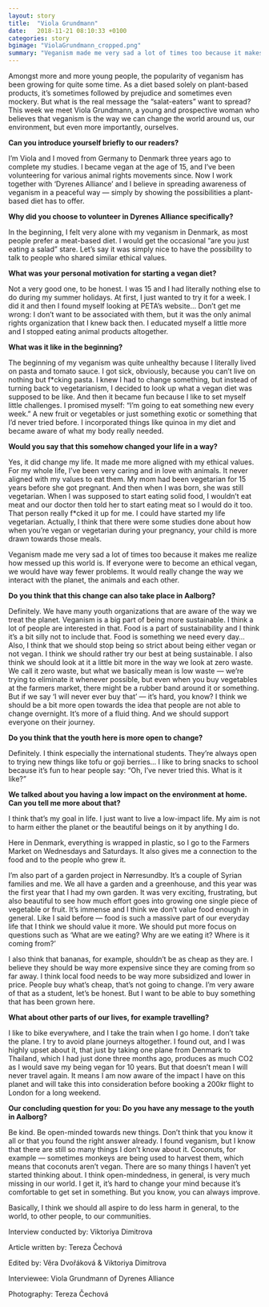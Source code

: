 ```yaml
---
layout: story
title:  "Viola Grundmann"
date:   2018-11-21 08:10:33 +0100
categories: story
bgimage: "ViolaGrundmann_cropped.png"
summary: "Veganism made me very sad a lot of times too because it makes me realize how messed up this world is. If everyone were to become an ethical vegan, we would have way fewer problems. It would really change the way we interact with the planet, the animals and each other."
---
```

Amongst more and more young people, the popularity of veganism has been growing for quite some time. As a diet based solely on plant-based products, it’s sometimes followed by prejudice and sometimes even mockery. But what is the real message the “salat-eaters” want to spread? This week we meet Viola Grundmann, a young and prospective woman who believes that veganism is the way we can change the world around us, our environment, but even more importantly, ourselves.

**Can you introduce yourself briefly to our readers?**

I’m Viola and I moved from Germany to Denmark three years ago to complete my studies. I became vegan at the age of 15, and I’ve been volunteering for various animal rights movements since. Now I work together with ‘Dyrenes Alliance’ and I believe in spreading awareness of veganism in a peaceful way — simply by showing the possibilities a plant-based diet has to offer.

**Why did you choose to volunteer in Dyrenes Alliance specifically?**

In the beginning, I felt very alone with my veganism in Denmark, as most people prefer a meat-based diet. I would get the occasional “are you just eating a salad” stare. Let’s say it was simply nice to have the possibility to talk to people who shared similar ethical values.

**What was your personal motivation for starting a vegan diet?**

Not a very good one, to be honest. I was 15 and I had literally nothing else to do during my summer holidays. At first, I just wanted to try it for a week. I did it and then I found myself looking at PETA’s website… Don’t get me wrong: I don’t want to be associated with them, but it was the only animal rights organization that I knew back then. I educated myself a little more and I stopped eating animal products altogether.

**What was it like in the beginning?**

The beginning of my veganism was quite unhealthy because I literally lived on pasta and tomato sauce. I got sick, obviously, because you can’t live on nothing but f*cking pasta. I knew I had to change something, but instead of turning back to vegetarianism, I decided to look up what a vegan diet was supposed to be like. And then it became fun because I like to set myself little challenges. I promised myself: “I’m going to eat something new every week.” A new fruit or vegetables or just something exotic or something that I’d never tried before. I incorporated things like quinoa in my diet and became aware of what my body really needed.

**Would you say that this somehow changed your life in a way?**

Yes, it did change my life. It made me more aligned with my ethical values. For my whole life, I’ve been very caring and in love with animals. It never aligned with my values to eat them. My mom had been vegetarian for 15 years before she got pregnant. And then when I was born, she was still vegetarian. When I was supposed to start eating solid food, I wouldn’t eat meat and our doctor then told her to start eating meat so I would do it too. That person really f*cked it up for me. I could have started my life vegetarian. Actually, I think that there were some studies done about how when you’re vegan or vegetarian during your pregnancy, your child is more drawn towards those meals.

Veganism made me very sad a lot of times too because it makes me realize how messed up this world is. If everyone were to become an ethical vegan, we would have way fewer problems. It would really change the way we interact with the planet, the animals and each other.

**Do you think that this change can also take place in Aalborg?**

Definitely. We have many youth organizations that are aware of the way we treat the planet. Veganism is a big part of being more sustainable. I think a lot of people are interested in that. Food is a part of sustainability and I think it’s a bit silly not to include that. Food is something we need every day… Also, I think that we should stop being so strict about being either vegan or not vegan. I think we should rather try our best at being sustainable. I also think we should look at it a little bit more in the way we look at zero waste. We call it zero waste, but what we basically mean is low waste — we’re trying to eliminate it whenever possible, but even when you buy vegetables at the farmers market, there might be a rubber band around it or something. But if we say ‘I will never ever buy that’ — it’s hard, you know? I think we should be a bit more open towards the idea that people are not able to change overnight. It’s more of a fluid thing. And we should support everyone on their journey.

**Do you think that the youth here is more open to change?**

Definitely. I think especially the international students. They’re always open to trying new things like tofu or goji berries… I like to bring snacks to school because it’s fun to hear people say: “Oh, I’ve never tried this. What is it like?”

**We talked about you having a low impact on the environment at home. Can you tell me more about that?**

I think that’s my goal in life. I just want to live a low-impact life. My aim is not to harm either the planet or the beautiful beings on it by anything I do.

Here in Denmark, everything is wrapped in plastic, so I go to the Farmers Market on Wednesdays and Saturdays. It also gives me a connection to the food and to the people who grew it.

I’m also part of a garden project in Nørresundby. It’s a couple of Syrian families and me. We all have a garden and a greenhouse, and this year was the first year that I had my own garden. It was very exciting, frustrating, but also beautiful to see how much effort goes into growing one single piece of vegetable or fruit. It’s immense and I think we don’t value food enough in general. Like I said before — food is such a massive part of our everyday life that I think we should value it more. We should put more focus on questions such as ‘What are we eating? Why are we eating it? Where is it coming from?’

I also think that bananas, for example, shouldn’t be as cheap as they are. I believe they should be way more expensive since they are coming from so far away. I think local food needs to be way more subsidized and lower in price. People buy what’s cheap, that’s not going to change. I’m very aware of that as a student, let’s be honest. But I want to be able to buy something that has been grown here.

**What about other parts of our lives, for example travelling?**

I like to bike everywhere, and I take the train when I go home. I don’t take the plane. I try to avoid plane journeys altogether. I found out, and I was highly upset about it, that just by taking one plane from Denmark to Thailand, which I had just done three months ago, produces as much CO2 as I would save my being vegan for 10 years. But that doesn’t mean I will never travel again. It means I am now aware of the impact I have on this planet and will take this into consideration before booking a 200kr flight to London for a long weekend.

**Our concluding question for you: Do you have any message to the youth in Aalborg?**

Be kind. Be open-minded towards new things. Don’t think that you know it all or that you found the right answer already. I found veganism, but I know that there are still so many things I don’t know about it. Coconuts, for example — sometimes monkeys are being used to harvest them, which means that coconuts aren’t vegan. There are so many things I haven’t yet started thinking about.
I think open-mindedness, in general, is very much missing in our world. I get it, it’s hard to change your mind because it’s comfortable to get set in something. But you know, you can always improve.

Basically, I think we should all aspire to do less harm in general, to the world, to other people, to our communities.

Interview conducted by: Viktoriya Dimitrova

Article written by: Tereza Čechová

Edited by: Věra Dvořáková & Viktoriya Dimitrova

Interviewee: Viola Grundmann of Dyrenes Alliance

Photography: Tereza Čechová
